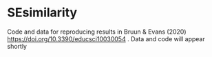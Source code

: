 # SEsimilarity
Code and data for reproducing results in Bruun &amp; Evans (2020) https://doi.org/10.3390/educsci10030054 
. Data and code will appear shortly
